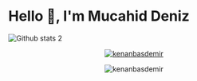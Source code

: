 # Hello 👋, I'm Mucahid Deniz
![Github stats 2](https://github-readme-stats.vercel.app/api?username=kripteks&show_icons=true&theme=radical)

<p align="center"> <a href="https://github.com/ryo-ma/github-profile-trophy"><img src="https://github-profile-trophy.vercel.app/?username=kenanbasdemir" alt="kenanbasdemir" /></a> </p>

<p align="center"><img src="https://github-readme-stats.vercel.app/api/top-langs?username=kenanbasdemir&show_icons=true&locale=en&layout=compact" alt="kenanbasdemir" /></p>
